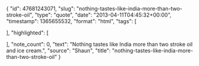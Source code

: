 {
  "id": 47681243071,
  "slug": "nothing-tastes-like-india-more-than-two-stroke-oil",
  "type": "quote",
  "date": "2013-04-11T04:45:32+00:00",
  "timestamp": 1365655532,
  "format": "html",
  "tags": [

  ],
  "highlighted": [

  ],
  "note_count": 0,
  "text": "Nothing tastes like India more than two stroke oil and ice cream.",
  "source": "Shaun",
  "title": "nothing-tastes-like-india-more-than-two-stroke-oil"
}

